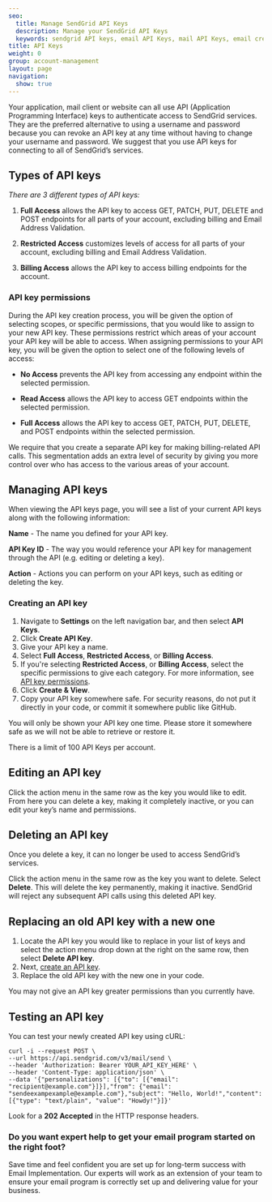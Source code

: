 ```yaml
---
seo:
  title: Manage SendGrid API Keys
  description: Manage your SendGrid API Keys
  keywords: sendgrid API keys, email API Keys, mail API Keys, email credentials, send credentials
title: API Keys
weight: 0
group: account-management
layout: page
navigation:
  show: true
---
```


Your application, mail client or website can all use API (Application Programming Interface) keys to authenticate access to SendGrid services. They are the preferred alternative to using a username and password because you can revoke an API key at any time without having to change your username and password. We suggest that you use API keys for connecting to all of SendGrid’s services.

## Types of API keys

*There are 3 different types of API keys:*

1. **Full Access** allows the API key to access GET, PATCH, PUT, DELETE and POST endpoints for all parts of your account, excluding billing and Email Address Validation.

1. **Restricted Access** customizes levels of access for all parts of your account, excluding billing and Email Address Validation.

1. **Billing Access** allows the API key to access billing endpoints for the account.

### 	API key permissions

During the API key creation process, you will be given the option of selecting scopes, or specific permissions, that you would like to assign to your new API key. These permissions restrict which areas of your account your API key will be able to access.
When assigning permissions to your API key, you will be given the option to select one of the following levels of access:

* **No Access** prevents the API key from accessing any endpoint within the selected permission.

* **Read Access** allows the API key to access GET endpoints within the selected permission.

* **Full Access** allows the API key to access GET, PATCH, PUT, DELETE, and POST endpoints within the selected permission.

We require that you create a separate API key for making billing-related API calls. This segmentation adds an extra level of security by giving you more control over who has access to the various areas of your account.

## Managing API keys

When viewing the API keys page, you will see a list of your current API keys along with the following information:

**Name** - The name you defined for your API key.

**API Key ID** - The way you would reference your API key for management through the API (e.g. editing or deleting a key).

**Action** - Actions you can perform on your API keys, such as editing or deleting the key.

### 	Creating an API key

1. Navigate to **Settings** on the left navigation bar, and then select **API Keys**. 
1. Click **Create API Key**.
1. Give your API key a name.
1. Select **Full Access**, **Restricted Access**, or **Billing Access**.
1. If you're selecting **Restricted Access**, or **Billing Access**, select the specific permissions to give each category. For more information, see [API key permissions](#api-key-permissions).
1. Click **Create & View**.
1. Copy your API key somewhere safe. For security reasons, do not put it directly in your code, or commit it somewhere public like GitHub.

<call-out type="warning">

You will only be shown your API key one time. Please store it somewhere safe as we will not be able to retrieve or restore it.

</call-out>

<call-out>

There is a limit of 100 API Keys per account.

</call-out>

## 	Editing an API key

Click the action menu in the same row as the key you would like to edit. From here you can delete a key, making it completely inactive, or you can edit your key’s name and permissions.

## 	Deleting an API key

<call-out type="warning">

Once you delete a key, it can no longer be used to access SendGrid’s services.

</call-out>

Click the action menu in the same row as the key you want to delete. Select **Delete**. This will delete the key permanently, making it inactive. SendGrid will reject any subsequent API calls using this deleted API key.

## 	Replacing an old API key with a new one

1. Locate the API key you would like to replace in your list of keys and select the action menu drop down at the right on the same row, then select **Delete API key**.
1. Next, [create an API key](#creating-an-api-key).
1. Replace the old API key with the new one in your code.

<call-out>

You may not give an API key greater permissions than you currently have.

</call-out>

 
##	Testing an API key

You can test your newly created API key using cURL:

```curl
curl -i --request POST \
--url https://api.sendgrid.com/v3/mail/send \
--header 'Authorization: Bearer YOUR_API_KEY_HERE' \
--header 'Content-Type: application/json' \
--data '{"personalizations": [{"to": [{"email": "recipient@example.com"}]}],"from": {"email": "sendeexampexample@example.com"},"subject": "Hello, World!","content": [{"type": "text/plain", "value": "Howdy!"}]}'
```

Look for a **202 Accepted** in the HTTP response headers.

<call-out-link linktext="IMPLEMENTATION SERVICES" img="/img/expert-insights-promo1.png" link="https://sendgrid.com/solutions/email-implementation/">

### Do you want expert help to get your email program started on the right foot?

Save time and feel confident you are set up for long-term success with Email Implementation. Our experts will work as an extension of your team to ensure your email program is correctly set up and delivering value for your business.

</call-out-link>
